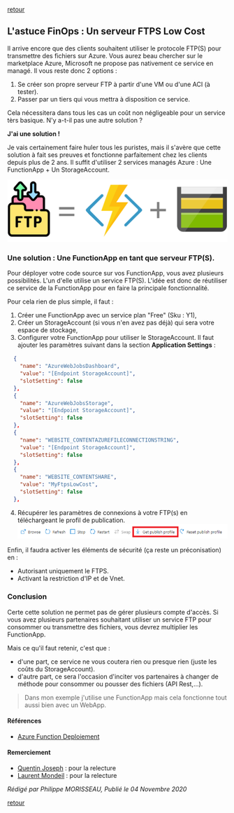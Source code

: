 [retour](../index.md)

## L'astuce FinOps : Un serveur FTPS Low Cost

Il arrive encore que des clients souhaitent utiliser le protocole FTP(S) pour transmettre des fichiers sur Azure. Vous aurez beau chercher sur le marketplace Azure, Microsoft ne propose pas nativement ce service en managé.
Il vous reste donc 2 options :
1. Se créer son propre serveur FTP à partir d'une VM ou d'une ACI (à tester).
2. Passer par un tiers qui vous mettra à disposition ce service.

Cela nécessitera dans tous les cas un coût non négligeable pour un service tèrs basique. N'y a-t-il pas une autre solution ?

**J'ai une solution !**

Je vais certainement faire huler tous les puristes, mais il s'avère que cette solution à fait ses preuves et fonctionne parfaitement chez les clients depuis plus de 2 ans.
Il suffit d'utiliser 2 services managés Azure : Une FunctionApp + Un StorageAccount.

![FunctionApps + StorageAccount](../img/finops.ftps.svg)

### Une solution : Une FunctionApp en tant que serveur FTP(S).

Pour déployer votre code source sur vos FunctionApp, vous avez plusieurs possibilités. L'un d'elle utilise un service FTP(S). L'idée est donc de réutiliser ce service de la FunctionApp pour en faire la principale fonctionnalité.

Pour cela rien de plus simple, il faut :
1. Créer une FunctionApp avec un service plan "Free" (Sku : Y1),
2. Créer un StorageAccount (si vous n'en avez pas déjà) qui sera votre espace de stockage,
3. Configurer votre FunctionApp pour utiliser le StorageAccount. Il faut ajouter les paramètres suivant dans la section **Application Settings** :

```json
  {
    "name": "AzureWebJobsDashboard",
    "value": "[Endpoint StorageAccount]",
    "slotSetting": false
  },
  {
    "name": "AzureWebJobsStorage",
    "value": "[Endpoint StorageAccount]",
    "slotSetting": false
  },
  {
    "name": "WEBSITE_CONTENTAZUREFILECONNECTIONSTRING",
    "value": "[Endpoint StorageAccount]",
    "slotSetting": false
  },
  {
    "name": "WEBSITE_CONTENTSHARE",
    "value": "MyFtpsLowCost",
    "slotSetting": false
  },
```
4. Récupérer les paramètres de connexions à votre FTP(s) en téléchargeant le profil de publication.
![Publish profil](../img/ftps.publishprofil.png)

Enfin, il faudra activer les éléments de sécurité (ça reste un préconisation) en :
- Autorisant uniquement le FTPS.
- Activant la restriction d'IP et de Vnet.

### Conclusion

Certe cette solution ne permet pas de gérer plusieurs compte d'accès. Si vous avez plusieurs partenaires souhaitant utiliser un service FTP pour consommer ou transmettre des fichiers, vous devrez multiplier les FunctionApp.

Mais ce qu'il faut retenir, c'est que :
- d'une part, ce service ne vous coutera rien ou presque rien (juste les coûts du StorageAccount).
- d'autre part, ce sera l'occasion d'inciter vos partenaires à changer de méthode pour consommer ou pousser des fichiers (API Rest,...).

> Dans mon exemple j'utilise une FunctionApp mais cela fonctionne tout aussi bien avec un WebApp.

#### Références

- [Azure Function Deploiement](https://docs.microsoft.com/fr-fr/azure/azure-functions/functions-deployment-technologies#ftp)

#### Remerciement

- [Quentin Joseph](https://www.linkedin.com/in/quentin-joseph-a4962b87/) : pour la relecture
- [Laurent Mondeil](https://www.linkedin.com/in/laurent-mondeil-0a87a743/) : pour la relecture

_Rédigé par Philippe MORISSEAU, Publié le 04 Novembre 2020_

[retour](../index.md)